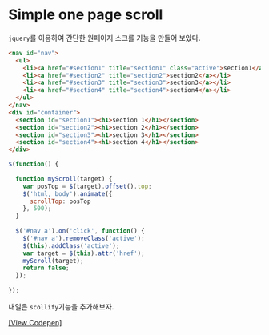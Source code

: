 # Simple one page scroll

`jquery`를 이용하여 간단한 원페이지 스크롤 기능을 만들어 보았다.

```html
<nav id="nav">
  <ul>
    <li><a href="#section1" title="section1" class="active">section1</a></li>
    <li><a href="#section2" title="section2">section2</a></li>
    <li><a href="#section3" title="section3">section3</a></li>
    <li><a href="#section4" title="section4">section4</a></li>
  </ul>
</nav>
<div id="container">
  <section id="section1"><h1>section 1</h1></section>
  <section id="section2"><h1>section 2</h1></section>
  <section id="section3"><h1>section 3</h1></section>
  <section id="section4"><h1>section 4</h1></section>
</div>
```

```js
$(function() {
  
  function myScroll(target) {
    var posTop = $(target).offset().top;
    $('html, body').animate({
      scrollTop: posTop
    }, 500);
  }
  
  $('#nav a').on('click', function() {
    $('#nav a').removeClass('active');
    $(this).addClass('active');
    var target = $(this).attr('href');
    myScroll(target);
    return false;
  });
  
});
```

내일은 `scollify`기능을 추가해보자.

[[View Codepen]](https://codepen.io/lovingweb/full/EEoGGK/)